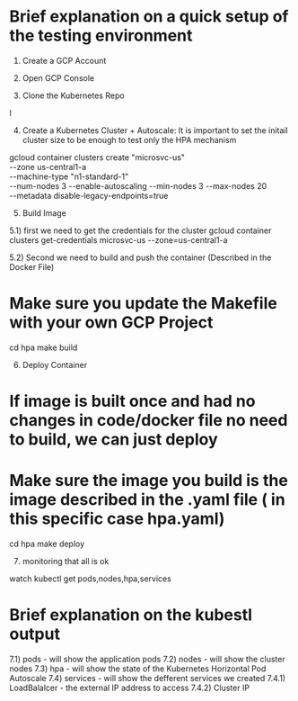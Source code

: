 
# Brief explanation on a quick setup of the testing environment


1) Create a GCP Account

2) Open GCP Console

3) Clone the Kubernetes Repo

l

4) Create a Kubernetes Cluster + Autoscale:
It is important to set the initail cluster size to be enough to test only the HPA mechanism

gcloud container clusters create "microsvc-us" \
--zone us-central1-a \
--machine-type "n1-standard-1" \
--num-nodes 3 --enable-autoscaling --min-nodes 3 --max-nodes 20 \
--metadata disable-legacy-endpoints=true

5) Build Image

5.1) first we need to get the credentials for the cluster
gcloud container clusters get-credentials microsvc-us --zone=us-central1-a

5.2) Second we need to build and push the container (Described in the Docker File)
# Make sure you update the Makefile with your own GCP Project

cd hpa
make build

6) Deploy Container

# If image is built once and had no changes in code/docker file no need to build, we can just deploy
# Make sure the image you build is the image described in the .yaml file ( in this specific case hpa.yaml)
cd hpa
make deploy

7) monitoring that all is ok

watch kubectl get pods,nodes,hpa,services

# Brief explanation on the kubestl output
7.1) pods - will show the application pods
7.2) nodes - will show the cluster nodes
7.3) hpa - will show the state of the Kubernetes Horizontal Pod Autoscale
7.4) services - will show the defferent services we created
7.4.1) LoadBalalcer - the external IP address to access
7.4.2) Cluster IP


